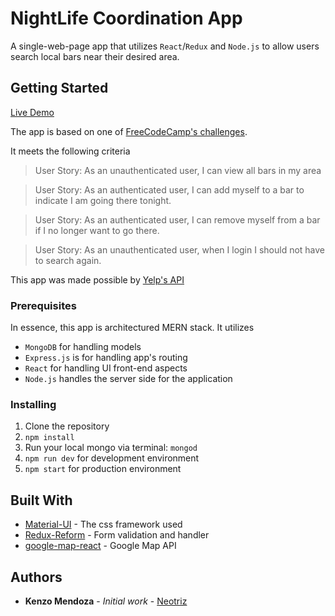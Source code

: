 # NightLife Coordination App
A single-web-page app that utilizes `React`/`Redux` and `Node.js` to allow users search local bars near their desired area.

## Getting Started

[Live Demo](https://night-app-life-app-fcc.herokuapp.com/)

The app is based on one of [FreeCodeCamp's challenges](https://www.freecodecamp.com/challenges/build-a-nightlife-coordination-app).

It meets the following criteria

>User Story: As an unauthenticated user, I can view all bars in my area

>User Story: As an authenticated user, I can add myself to a bar to indicate I am going there tonight.

>User Story: As an authenticated user, I can remove myself from a bar if I no longer want to go there.

>User Story: As an unauthenticated user, when I login I should not have to search again.

This app was made possible by [Yelp's API](https://www.yelp.com/developers/v2/manage_api_keys)

### Prerequisites

In essence, this app is architectured MERN stack. It utilizes
- `MongoDB` for handling models
- `Express.js`  is for handling app's routing
- `React` for handling UI front-end aspects
- `Node.js` handles the server side for the application

### Installing

1. Clone the repository
2. `npm install`
3. Run your local mongo via terminal:  `mongod`
4. `npm run dev` for development environment
5. `npm start` for production environment

## Built With

* [Material-UI](https://github.com/callemall/material-ui) - The css framework used
* [Redux-Reform](https://github.com/erikras/redux-form) - Form validation and handler
* [google-map-react](https://github.com/istarkov/google-map-react) - Google Map API


## Authors

* **Kenzo Mendoza** - *Initial work* - [Neotriz](https://github.com/neotriz)
